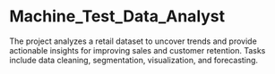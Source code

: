 # Machine_Test_Data_Analyst
 The project analyzes a retail dataset to uncover trends and provide actionable insights for improving sales and customer retention. Tasks include data cleaning, segmentation, visualization, and forecasting.
